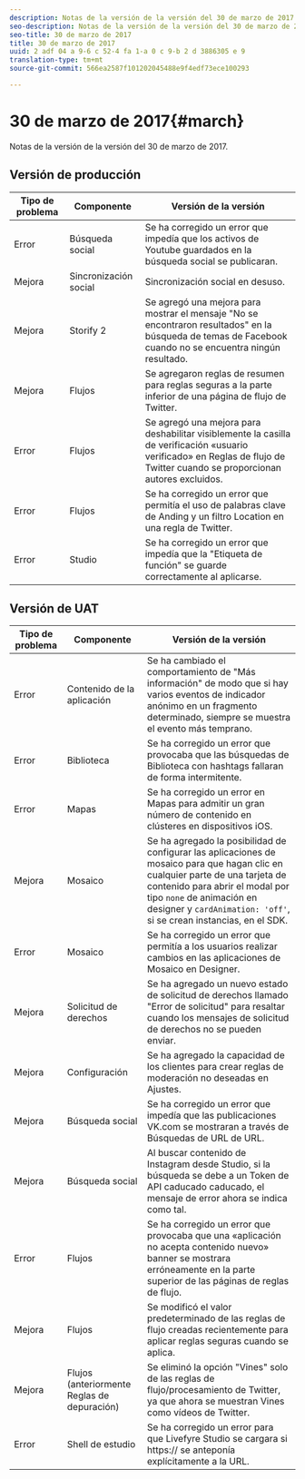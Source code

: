 ```yaml
---
description: Notas de la versión de la versión del 30 de marzo de 2017.
seo-description: Notas de la versión de la versión del 30 de marzo de 2017.
seo-title: 30 de marzo de 2017
title: 30 de marzo de 2017
uuid: 2 adf 04 a 9-6 c 52-4 fa 1-a 0 c 9-b 2 d 3886305 e 9
translation-type: tm+mt
source-git-commit: 566ea2587f101202045488e9f4edf73ece100293

---
```



# 30 de marzo de 2017{#march}

Notas de la versión de la versión del 30 de marzo de 2017.

## Versión de producción

| Tipo de problema | Componente | Versión de la versión |
|---|---|---|
| Error | Búsqueda social | Se ha corregido un error que impedía que los activos de Youtube guardados en la búsqueda social se publicaran. |
| Mejora | Sincronización social | Sincronización social en desuso. |
| Mejora | Storify 2 | Se agregó una mejora para mostrar el mensaje "No se encontraron resultados" en la búsqueda de temas de Facebook cuando no se encuentra ningún resultado. |
| Mejora | Flujos | Se agregaron reglas de resumen para reglas seguras a la parte inferior de una página de flujo de Twitter. |
| Error | Flujos | Se agregó una mejora para deshabilitar visiblemente la casilla de verificación «usuario verificado» en Reglas de flujo de Twitter cuando se proporcionan autores excluidos. |
| Error | Flujos | Se ha corregido un error que permitía el uso de palabras clave de Anding y un filtro Location en una regla de Twitter. |
| Error | Studio | Se ha corregido un error que impedía que la "Etiqueta de función" se guarde correctamente al aplicarse. |

## Versión de UAT

| Tipo de problema | Componente | Versión de la versión |
|---|---|---|
| Error | Contenido de la aplicación | Se ha cambiado el comportamiento de "Más información" de modo que si hay varios eventos de indicador anónimo en un fragmento determinado, siempre se muestra el evento más temprano. |
| Error | Biblioteca | Se ha corregido un error que provocaba que las búsquedas de Biblioteca con hashtags fallaran de forma intermitente. |
| Error | Mapas | Se ha corregido un error en Mapas para admitir un gran número de contenido en clústeres en dispositivos iOS. |
| Mejora | Mosaico | Se ha agregado la posibilidad de configurar las aplicaciones de mosaico para que hagan clic en cualquier parte de una tarjeta de contenido para abrir el modal por tipo `none` de animación en designer y `cardAnimation: 'off'`, si se crean instancias, en el SDK. |
| Error | Mosaico | Se ha corregido un error que permitía a los usuarios realizar cambios en las aplicaciones de Mosaico en Designer. |
| Mejora | Solicitud de derechos | Se ha agregado un nuevo estado de solicitud de derechos llamado "Error de solicitud" para resaltar cuando los mensajes de solicitud de derechos no se pueden enviar. |
| Mejora | Configuración | Se ha agregado la capacidad de los clientes para crear reglas de moderación no deseadas en Ajustes. |
| Mejora | Búsqueda social | Se ha corregido un error que impedía que las publicaciones VK.com se mostraran a través de Búsquedas de URL de URL. |
| Mejora | Búsqueda social | Al buscar contenido de Instagram desde Studio, si la búsqueda se debe a un Token de API caducado caducado, el mensaje de error ahora se indica como tal. |
| Error | Flujos | Se ha corregido un error que provocaba que una «aplicación no acepta contenido nuevo» banner se mostrara erróneamente en la parte superior de las páginas de reglas de flujo. |
| Mejora | Flujos | Se modificó el valor predeterminado de las reglas de flujo creadas recientemente para aplicar reglas seguras cuando se aplica. |
| Mejora | Flujos (anteriormente Reglas de depuración) | Se eliminó la opción "Vines" solo de las reglas de flujo/procesamiento de Twitter, ya que ahora se muestran Vines como vídeos de Twitter. |
| Error | Shell de estudio | Se ha corregido un error para que Livefyre Studio se cargara si https:// se anteponía explícitamente a la URL. |

